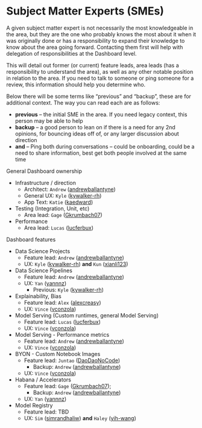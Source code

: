 # Subject Matter Experts (SMEs)

A given subject matter expert is not necessarily the most knowledgeable in the area, but they are the one who probably knows the most about it when it was originally done or has a responsibility to expand their knowledge to know about the area going forward. Contacting them first will help with delegation of responsibilities at the Dashboard level.

This will detail out former (or current) feature leads, area leads (has a responsibility to understand the area), as well as any other notable position in relation to the area. If you need to talk to someone or ping someone for a review, this information should help you determine who.

Below there will be some terms like “previous” and “backup”, these are for additional context. The way you can read each are as follows:
- **previous** – the initial SME in the area. If you need legacy context, this person may be able to help
- **backup** – a good person to lean on if there is a need for any 2nd opinions, for bouncing ideas off of, or any larger discussion about direction
- **and** – Ping both during conversations – could be onboarding, could be a need to share information, best get both people involved at the same time

General Dashboard ownership
- Infrastructure / direction
    - Architect: `Andrew` ([andrewballantyne])
    - General UX: `Kyle` ([kywalker-rh])
    - App Text: `Katie` ([kaedward])
- Testing (Integration, Unit, etc)
    - Area lead: `Gage` ([Gkrumbach07])
- Performance
    - Area lead: `Lucas` ([lucferbux])

Dashboard features
- Data Science Projects
    - Feature lead: `Andrew` ([andrewballantyne])
    - UX: `Kyle` ([kywalker-rh]) **and** `Kun` ([xianli123])
- Data Science Pipelines
    - Feature lead: `Andrew` ([andrewballantyne])
    - UX: `Yan` ([yannnz])
        - Previous: `Kyle` ([kywalker-rh])
- Explainability, Bias
    - Feature lead: `Alex` ([alexcreasy])
    - UX: `Vince` ([vconzola])
- Model Serving (Custom runtimes, general Model Serving)
    - Feature lead: `Lucas` ([lucferbux])
    - UX: `Vince` ([vconzola])
- Model Serving - Performance metrics
    - Feature lead: `Andrew` ([andrewballantyne])
    - UX: `Vince` ([vconzola])
- BYON - Custom Notebook Images
    - Feature lead: `Juntao` ([DaoDaoNoCode])
        - Backup: `Andrew` ([andrewballantyne])
    - UX: `Vince` ([vconzola])
- Habana / Accelerators
    - Feature lead: `Gage` ([Gkrumbach07]);
        - Backup: `Andrew` ([andrewballantyne])
    - UX: `Yan` ([yannnz])
- Model Registry
    - Feature lead: TBD
    - UX: `Sim` ([simrandhaliw])  **and** `Haley` ([yih-wang])

<!-- Developers -->
[andrewballantyne]: https://github.com/andrewballantyne
[Gkrumbach07]: https://github.com/Gkrumbach07
[lucferbux]: https://github.com/lucferbux
[alexcreasy]: https://github.com/alexcreasy
[DaoDaoNoCode]: https://github.com/DaoDaoNoCode

<!-- UX -->
[kywalker-rh]: https://github.com/kywalker-rh
[kaedward]: https://github.com/kaedward
[xianli123]: https://github.com/xianli123
[vconzola]: https://github.com/vconzola
[yannnz]: https://github.com/yannnz
[simrandhaliw]: https://github.com/simrandhaliw
[yih-wang]: https://github.com/yih-wang
